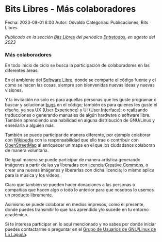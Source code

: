Bits Libres - Más colaboradores
==================================

Fecha: 2023-08-01 8:00
Autor: Osvaldo
Categorías: Publicaciones, Bits Libres

_Publicado en la sección [Bits Libres](http://www.gulag.org.mx/sobre-la-seccion-bits-libres.html) del periódico [Entretodos](http://periodicoentretodos.mx/version-impresa/), en agosto del 2023_

<!-- break -->

### Más colaboradores

En todo inicio de ciclo se busca la participación de colaboradores en las diferentes áreas.

En el ambiente del [Software Libre](https://es.wikipedia.org/wiki/Software_libre), donde se comparte el código fuente y el cómo se hacen las cosas, siempre son bienvenidas nuevas ideas y nuevas visiones.

Y la invitación no solo es para aquellas personas que les guste programar o buscar y solucionar [bugs](https://es.wikipedia.org/wiki/Error_de_software) en el código; también es para quienes les guste el diseño, ya sea [UX (User Experience)](https://en.wikipedia.org/wiki/User_experience_design) y [UI (User Interface)](https://en.wikipedia.org/wiki/User_experience_design#User_interface_designers); o realizando traducciones o generando manuales de algún hardware o software libre. También aprendiendo una habilidad en alguna distribución de GNU/Linux y enseñarla a alguien más.

También se puede participar de manera diferente, por ejemplo colaborar con [Wikipedia](https://es.wikipedia.org/wiki/Usuario:OsvaldoSalazar) con la responsabilidad que ello trae o contribuir con [OpenStreetMap](https://www.openstreetmap.org/user/ChicoXXX) al enriquecer un mapa en el que los ciudadanos colaboran de manera voluntaria.

De igual manera se puede participar de manera artística generando imágenes a partir de las ya liberadas con [licencia Creative Commons](https://es.wikipedia.org/wiki/Licencias_Creative_Commons), o crear una nuevas imágenes y liberarlas con dicha licencia; lo mismo aplica para la música y los videos.

Claro que también se pueden hacer donaciones a las personas o compañías que hacen algo o todo lo anterior para que nosotros lo usemos un producto libremente.

Asimismo se puede colaborar en medios impresos, como el presente, donde puedes transmitir lo que has aprendido y/o sucede en tu entorno académico.

Si te interesa participar en lo aquí mencionado y no sabes por donde iniciar puedes contactarme o preguntar en el [Grupo de Usuarios de GNU/Linux de La Laguna](http://www.gulag.org.mx/).

